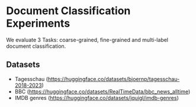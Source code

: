 # Document Classification Experiments

We evaluate 3 Tasks: coarse-grained, fine-grained and multi-label document classification.

## Datasets

- Tagesschau (https://huggingface.co/datasets/bjoernp/tagesschau-2018-2023)
- BBC (https://huggingface.co/datasets/RealTimeData/bbc_news_alltime)
- IMDB genres (https://huggingface.co/datasets/jquigl/imdb-genres)